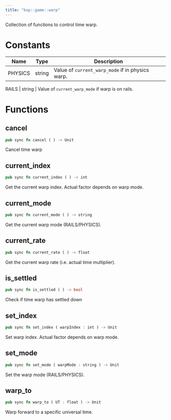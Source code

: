 ```yaml
---
title: "ksp::game::warp"
---
```


Collection of functions to control time warp.


# Constants

Name | Type | Description
--- | --- | ---
PHYSICS | string | Value of `current_warp_mode` if in physics warp.

RAILS | string | Value of `current_warp_mode` if warp is on rails.



# Functions


## cancel

```rust
pub sync fn cancel ( ) -> Unit
```

Cancel time warp


## current_index

```rust
pub sync fn current_index ( ) -> int
```

Get the current warp index. Actual factor depends on warp mode.


## current_mode

```rust
pub sync fn current_mode ( ) -> string
```

Get the current warp mode (RAILS/PHYSICS).


## current_rate

```rust
pub sync fn current_rate ( ) -> float
```

Get the current warp rate (i.e. actual time multiplier).


## is_settled

```rust
pub sync fn is_settled ( ) -> bool
```

Check if time warp has settled down


## set_index

```rust
pub sync fn set_index ( warpIndex : int ) -> Unit
```

Set warp index. Actual factor depends on warp mode.


## set_mode

```rust
pub sync fn set_mode ( warpMode : string ) -> Unit
```

Set the warp mode (RAILS/PHYSICS).


## warp_to

```rust
pub sync fn warp_to ( UT : float ) -> Unit
```

Warp forward to a specific universal time.

